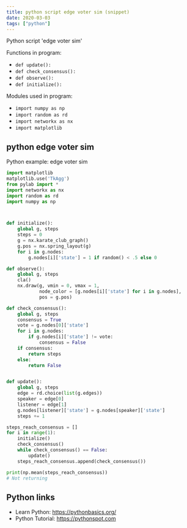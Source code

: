 ```yaml
---
title: python script edge voter sim (snippet)
date: 2020-03-03
tags: ["python"]
---
```

Python script 'edge voter sim'

Functions in program: 
* `def update():`
* `def check_consensus():`
* `def observe():`
* `def initialize():`

Modules used in program: 
* `import numpy as np`
* `import random as rd`
* `import networkx as nx`
* `import matplotlib`

## python edge voter sim

Python example: edge voter sim

```python
import matplotlib
matplotlib.use('TkAgg')
from pylab import *
import networkx as nx
import random as rd
import numpy as np



def initialize():
    global g, steps
    steps = 0
    g = nx.karate_club_graph()
    g.pos = nx.spring_layout(g)
    for i in g.nodes:
        g.nodes[i]['state'] = 1 if random() < .5 else 0

def observe():
    global g, steps
    cla()
    nx.draw(g, vmin = 0, vmax = 1,
            node_color = [g.nodes[i]['state'] for i in g.nodes],
            pos = g.pos)

def check_consensus():
    global g, steps
    consensus = True
    vote = g.nodes[0]['state']
    for i in g.nodes:
        if g.nodes[i]['state'] != vote:
            consensus = False
    if consensus:
        return steps
    else:
        return False


def update():
    global g, steps
    edge = rd.choice(list(g.edges))
    speaker = edge[0]
    listener = edge[1]
    g.nodes[listener]['state'] = g.nodes[speaker]['state']
    steps += 1

steps_reach_consensus = []
for i in range(1):
    initialize()
    check_consensus()
    while check_consensus() == False:
        update()
    steps_reach_consensus.append(check_consensus())

print(np.mean(steps_reach_consensus))
# Not returning

```

## Python links

- Learn Python: https://pythonbasics.org/
- Python Tutorial: https://pythonspot.com
